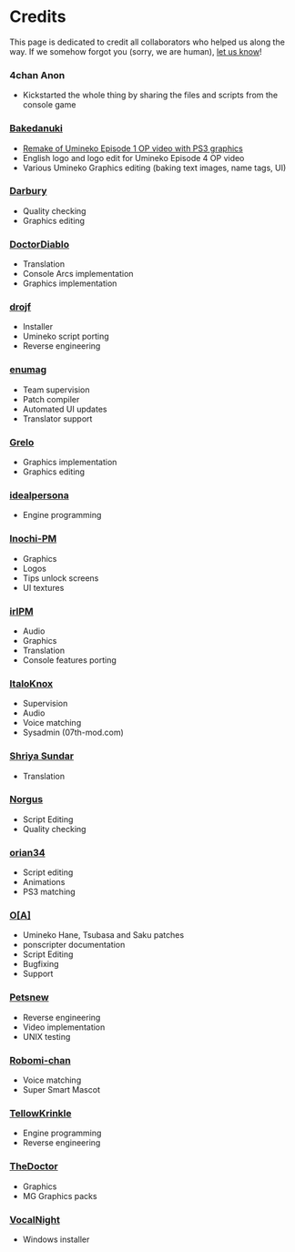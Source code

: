 # Credits

This page is dedicated to credit all collaborators who helped us along the way. If we somehow forgot you (sorry, we are human), [let us know](https://github.com/07th-mod/wiki/issues)!

### 4chan Anon

* Kickstarted the whole thing by sharing the files and scripts from the console game

### [Bakedanuki](https://twitter.com/bakedanooki)

* [Remake of Umineko Episode 1 OP video with PS3 graphics](https://www.youtube.com/watch?v=U4Fr4-1uctg)
* English logo and logo edit for Umineko Episode 4 OP video
* Various Umineko Graphics editing (baking text images, name tags, UI)

### [Darbury](https://github.com/Darbury)

* Quality checking
* Graphics editing

### [DoctorDiablo](https://github.com/DoctorDiablo)

* Translation
* Console Arcs implementation
* Graphics implementation

### [drojf](https://www.drojf.com)

* Installer
* Umineko script porting
* Reverse engineering

### [enumag](https://github.com/enumag)

* Team supervision
* Patch compiler
* Automated UI updates
* Translator support

### [Grelo](https://github.com/Grelo)

* Graphics implementation
* Graphics editing

### [idealpersona](https://github.com/idealpersona)

* Engine programming

### [Inochi-PM](https://twitter.com/InochiPM)

* Graphics
* Logos
* Tips unlock screens
* UI textures

### [irlPM](https://github.com/irlPM)

* Audio
* Graphics
* Translation
* Console features porting

### [ItaloKnox](https://italoknox.github.io/site/)

* Supervision
* Audio
* Voice matching
* Sysadmin (07th-mod.com)

### [Shriya Sundar](https://www.youtube.com/channel/UCISQ1SA3YWOUtXjwxU146RA)

* Translation

### [Norgus](https://github.com/Norgus)

* Script Editing
* Quality checking

### [orian34](https://github.com/orian34)

* Script editing
* Animations
* PS3 matching

### [O\[A\]](https://github.com/ooa113y)

* Umineko Hane, Tsubasa and Saku patches
* ponscripter documentation
* Script Editing
* Bugfixing
* Support

### [Petsnew](https://github.com/Petsnew)

* Reverse engineering 
* Video implementation
* UNIX testing

### [Robomi-chan](https://github.com/07th-mod/robomi-chan)

* Voice matching
* Super Smart Mascot

### [TellowKrinkle](https://github.com/tellowkrinkle/)

* Engine programming
* Reverse engineering

### [TheDoctor](https://github.com/jwgrlrrajn)

* Graphics
* MG Graphics packs

### [VocalNight](https://github.com/VocalNight)

* Windows installer

